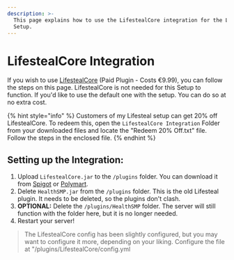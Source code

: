 ```yaml
---
description: >-
  This page explains how to use the LifestealCore integration for the Lifesteal
  Setup.
---
```


# LifestealCore Integration

If you wish to use [LifestealCore](https://polymart.org/resource/lifesteal-core.2220) (Paid Plugin - Costs €9.99), you can follow the steps on this page. LifestealCore is not needed for this Setup to function. If you'd like to use the default one with the setup. You can do so at no extra cost.

{% hint style="info" %}
Customers of my Lifesteal setup can get 20% off LifestealCore. To redeem this, open the `LifestealCore Integration` Folder from your downloaded files and locate the "Redeem 20% Off.txt" file. Follow the steps in the enclosed file.
{% endhint %}

## Setting up the Integration:

1. Upload `LifestealCore.jar` to the `/plugins` folder. You can download it from [Spigot](https://www.spigotmc.org/resources/101284/) or [Polymart](https://polymart.org/resource/2220).
2. Delete `HealthSMP.jar` from the `/plugins` folder. This is the old Lifesteal plugin. It needs to be deleted, so the plugins don't clash.
3. **OPTIONAL:** Delete the `/plugins/HealthSMP` folder. The server will still function with the folder here, but it is no longer needed.
4. Restart your server!

> The LifestealCore config has been slightly configured, but you may want to configure it more, depending on your liking. Configure the file at "/plugins/LifestealCore/config.yml
